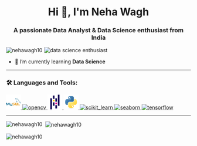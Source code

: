<h1 align="center">Hi 👋, I'm Neha Wagh</h1>
<h3 align="center">A passionate Data Analyst & Data Science enthusiast from India</h3>

<img align="right" alt="data science enthusiast" width="400" src="https://encrypted-tbn0.gstatic.com/images?q=tbn:ANd9GcSZUfS52kGP7xfX90CRroQ_OVv14UIP9oc3Uw&s" />

<p align="left"> 
  <img src="https://komarev.com/ghpvc/?username=nehawagh10&label=Profile%20views&color=0e75b6&style=flat" alt="nehawagh10" /> 
</p>

- 🌱 I’m currently learning **Data Science**  

---

<h3 align="left">🛠️ Languages and Tools:</h3>
<p align="left"> 
  <a href="https://www.mysql.com/" target="_blank"> 
    <img src="https://raw.githubusercontent.com/devicons/devicon/master/icons/mysql/mysql-original-wordmark.svg" alt="mysql" width="40" height="40"/> 
  </a> 
  <a href="https://opencv.org/" target="_blank"> 
    <img src="https://www.vectorlogo.zone/logos/opencv/opencv-icon.svg" alt="opencv" width="40" height="40"/> 
  </a> 
  <a href="https://pandas.pydata.org/" target="_blank"> 
    <img src="https://raw.githubusercontent.com/devicons/devicon/master/icons/pandas/pandas-original.svg" alt="pandas" width="40" height="40"/> 
  </a> 
  <a href="https://www.python.org" target="_blank"> 
    <img src="https://raw.githubusercontent.com/devicons/devicon/master/icons/python/python-original.svg" alt="python" width="40" height="40"/> 
  </a> 
  <a href="https://scikit-learn.org/" target="_blank"> 
    <img src="https://upload.wikimedia.org/wikipedia/commons/0/05/Scikit_learn_logo_small.svg" alt="scikit_learn" width="40" height="40"/> 
  </a> 
  <a href="https://seaborn.pydata.org/" target="_blank"> 
    <img src="https://seaborn.pydata.org/_images/logo-mark-lightbg.svg" alt="seaborn" width="40" height="40"/> 
  </a> 
  <a href="https://www.tensorflow.org" target="_blank"> 
    <img src="https://www.vectorlogo.zone/logos/tensorflow/tensorflow-icon.svg" alt="tensorflow" width="40" height="40"/> 
  </a> 
</p>

---

<p>
  <img align="left" src="https://github-readme-stats.vercel.app/api/top-langs?username=nehawagh10&show_icons=true&locale=en&layout=compact" alt="nehawagh10" />
</p>

<p>&nbsp;
  <img align="center" src="https://github-readme-stats.vercel.app/api?username=nehawagh10&show_icons=true&locale=en" alt="nehawagh10" />
</p>

<p>
  <img align="center" src="https://github-readme-streak-stats.herokuapp.com/?user=nehawagh10&" alt="nehawagh10" />
</p>
